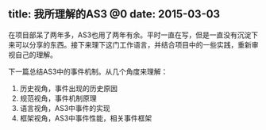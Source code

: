 title: 我所理解的AS3 @0
date: 2015-03-03
---
在项目部呆了两年多，AS3也用了两年有余。平时一直在写，但是一直没有沉淀下来可以分享的东西。接下来理下这门工作语言，并结合项目中的一些实践，重新审视自己的理解。

下一篇总结AS3中的事件机制。从几个角度来理解：
1. 历史视角，事件出现的历史原因
2. 规范视角，事件机制原理
3. 语言视角，AS3中事件的实现
4. 框架视角，AS3中事件性能，相关事件框架